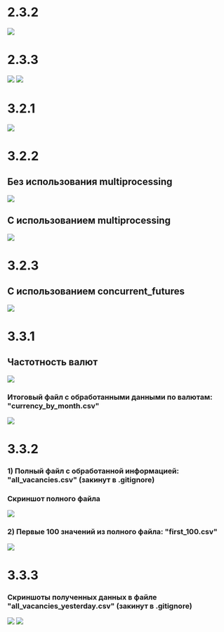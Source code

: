 # 2.3.2
![](images/тесты.png)

# 2.3.3
![](images/профилирование1.png)
![](images/профилирование2.png)

# 3.2.1
![](images/3_2_1.png)


# 3.2.2
## Без использования multiprocessing
![](images/3_2_2_1.png)

## С использованием multiprocessing
![](images/3_2_2_2.png)

# 3.2.3
## С использованием concurrent_futures
![](images/3_2_3.png)

# 3.3.1
## Частотность валют
![](images/3_3_1_1.png)
### Итоговый файл с обработанными данными по валютам: "currency_by_month.csv"
![](images/3_3_1_2.png)


# 3.3.2
### 1) Полный файл с обработанной информацией: "all_vacancies.csv" (закинут в .gitignore)
### Скриншот полного файла
![](images/3_3_2_1.png)
### 2) Первые 100 значений из полного файла: "first_100.csv"
![](images/3_3_2_2.png)

# 3.3.3
### Скриншоты полученных данных в файле "all_vacancies_yesterday.csv" (закинут в .gitignore)
![](images/3_3_3_1.png)
![](images/3_3_3_2.png)
